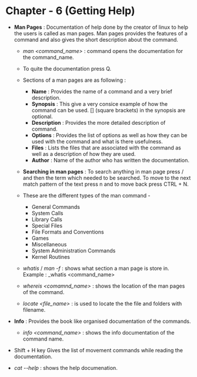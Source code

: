 # Chapter - 6 (Getting Help)

- __Man Pages__ : Documentation of help done by the creator of linux to help the users is called as man pages. Man pages provides the features of a command and also gives the short description about the command.
    - _man <command_name>_ : command opens the documentation for the command_name.
    - To quite the documentation press Q.
    - Sections of a man pages are as following :
        - __Name__ : Provides the name of a command and a very brief description.
        - __Synopsis__ : This give a very consice example of how the command can be used. [] (square brackets) in the synopsis are optional.
        - __Description__ : Provides the more detailed description of command.
        - __Options__ : Provides the list of options as well as how they can be used with the command and what is there usefulness.
        - __Files__ : Lists the files that are associated with the command as well as a description of how they are used.
        - __Author__ : Name of the author who has written the documentation.

    - __Searching in man pages__ : To search anything in man page press / and then the term which needed to be searched. To move to the next match pattern of the text press n and to move back press CTRL + N.
    - These are the different types of the man command - 
        - General Commands
        - System Calls
        - Library Calls
        - Special Files
        - File Formats and Conventions
        - Games
        - Miscellaneous
        - System Administration Commands
        - Kernel Routines
    - _whatis_ / _man -f_ : shows what section a man page is store in. Example : _whatis <command_name>
    - _whereis <comamnd_name>_ : shows the location of the man pages of the command.
    - _locate <file_name>_ : is used to locate the the file and folders with filename.

- __Info__ : Provides the book like organised documentation of the commands.  
    - _info <command_name>_ : shows the info documentation of the command name.

- Shift + H key Gives the list of movement commands while reading the documentation.
- _cat --help_ : shows the help documenation.

